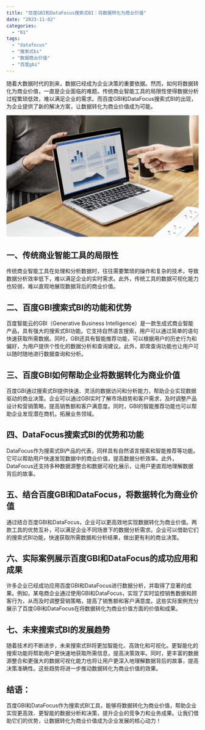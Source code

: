 ```yaml
---
title: "百度GBI和DataFocus搜索式BI：将数据转化为商业价值"
date: "2023-11-02"
categories: 
  - "01"
tags: 
  - "datafocus"
  - "搜索式bi"
  - "数据商业价值"
  - "百度gbi"
---
```


随着大数据时代的到来，数据已经成为企业决策的重要依据。然而，如何将数据转化为商业价值，一直是企业面临的难题。传统商业智能工具的局限性使得数据分析过程繁琐低效，难以满足企业的需求。而百度GBI和DataFocus搜索式BI的出现，为企业提供了新的解决方案，让数据转化为商业价值成为可能。

![image.png](images/1654755080-image-png.png)

## 一、传统商业智能工具的局限性

传统商业智能工具在处理和分析数据时，往往需要繁琐的操作和复杂的技术，导致数据分析效率低下，难以满足企业的实时需求。此外，传统工具的数据可视化能力也较弱，难以直观地展现数据背后的商业价值。

## 二、百度GBI搜索式BI的功能和优势

百度智能云的GBI（Generative Business Intelligence）是一款生成式商业智能产品，具有强大的搜索式BI功能。它支持自然语言搜索，用户可以通过简单的语句快速获取所需数据。同时，GBI还具有智能推荐功能，可以根据用户的历史行为和偏好，为用户提供个性化的数据分析和查询建议。此外，即席查询功能也让用户可以随时随地进行数据查询和分析。

## 三、百度GBI如何帮助企业将数据转化为商业价值

百度GBI通过搜索式BI提供快速、灵活的数据访问和分析能力，帮助企业实现数据驱动的商业决策。企业可以通过GBI实时了解市场趋势和客户需求，及时调整产品设计和营销策略，提高销售额和客户满意度。同时，GBI的智能推荐功能也可以帮助企业发现潜在商机，拓展业务领域。

## 四、DataFocus搜索式BI的优势和功能

DataFocus作为搜索式BI产品的代表，同样具有自然语言搜索和智能推荐等功能。它可以帮助用户快速发现数据中的商业价值，提高数据分析效率。此外，DataFocus还支持多种数据源整合和数据可视化展示，让用户更直观地理解数据背后的故事。

## 五、结合百度GBI和DataFocus，将数据转化为商业价值

通过结合百度GBI和DataFocus，企业可以更高效地实现数据转化为商业价值。两款工具的优势互补，可以满足企业不同场景下的数据分析需求。企业可以借助它们的搜索式BI功能，快速获取所需数据和分析结果，做出更有利的商业决策。

## 六、实际案例展示百度GBI和DataFocus的成功应用和成果

许多企业已经成功应用百度GBI和DataFocus进行数据分析，并取得了显著的成果。例如，某电商企业通过使用GBI和DataFocus，实现了实时监控销售数据和顾客行为，从而及时调整营销策略，提高了销售额和客户满意度。这些实际案例充分展示了百度GBI和DataFocus在将数据转化为商业价值方面的价值和成果。

## 七、未来搜索式BI的发展趋势

随着技术的不断进步，未来搜索式BI将更加智能化、高效化和可视化。更智能化的搜索功能将帮助用户更快速地获取所需信息，提高决策效率。同时，更丰富的数据源整合和更强大的数据可视化能力也将让用户更深入地理解数据背后的故事，提高决策准确性。这些趋势将进一步推动数据转化为商业价值的效果。

## 结语：

百度GBI和DataFocus作为搜索式BI工具，能够将数据转化为商业价值，帮助企业实现更高效、更智能的数据分析和决策，提升企业的竞争力和业务成果。让我们借助它们的优势，让数据转化为商业价值成为企业发展的核心动力！
